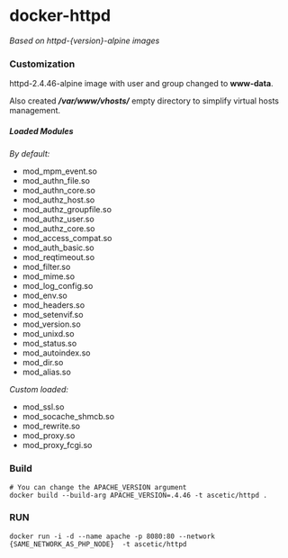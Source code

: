 # docker-httpd


*Based on httpd-{version}-alpine images*

### Customization

httpd-2.4.46-alpine image with user and group changed to **www-data**. 

Also created _**/var/www/vhosts/**_ empty directory to simplify virtual hosts management.

##### Loaded Modules

_By default:_
* mod_mpm_event.so
* mod_authn_file.so
* mod_authn_core.so
* mod_authz_host.so
* mod_authz_groupfile.so
* mod_authz_user.so
* mod_authz_core.so
* mod_access_compat.so
* mod_auth_basic.so
* mod_reqtimeout.so
* mod_filter.so
* mod_mime.so
* mod_log_config.so
* mod_env.so
* mod_headers.so
* mod_setenvif.so
* mod_version.so
* mod_unixd.so
* mod_status.so
* mod_autoindex.so
* mod_dir.so
* mod_alias.so

_Custom loaded:_

* mod_ssl.so
* mod_socache_shmcb.so
* mod_rewrite.so
* mod_proxy.so
* mod_proxy_fcgi.so


### Build
```
# You can change the APACHE_VERSION argument
docker build --build-arg APACHE_VERSION=.4.46 -t ascetic/httpd .
```

### RUN
```
docker run -i -d --name apache -p 8080:80 --network {SAME_NETWORK_AS_PHP_NODE}  -t ascetic/httpd
```